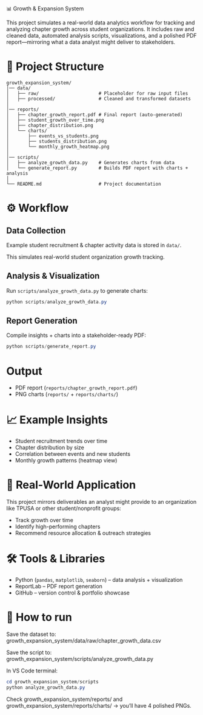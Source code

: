 📊 Growth & Expansion System

This project simulates a real-world data analytics workflow for tracking and analyzing chapter growth across student organizations. It includes raw and cleaned data, automated analysis scripts, visualizations, and a polished PDF report—mirroring what a data analyst might deliver to stakeholders.

# 📂 Project Structure

```
growth_expansion_system/
│── data/
│   ├── raw/                      # Placeholder for raw input files
│   ├── processed/                # Cleaned and transformed datasets
│
│── reports/
│   ├── chapter_growth_report.pdf # Final report (auto-generated)
│   ├── student_growth_over_time.png
│   ├── chapter_distribution.png
│   └── charts/
│       ├── events_vs_students.png
│       ├── students_distribution.png
│       └── monthly_growth_heatmap.png
│
│── scripts/
│   ├── analyze_growth_data.py    # Generates charts from data
│   └── generate_report.py        # Builds PDF report with charts + analysis
│
└── README.md                     # Project documentation
```

# ⚙️ Workflow

## Data Collection

Example student recruitment & chapter activity data is stored in `data/`.

This simulates real-world student organization growth tracking.

## Analysis & Visualization

Run `scripts/analyze_growth_data.py` to generate charts:

```powershell
python scripts/analyze_growth_data.py
```

## Report Generation

Compile insights + charts into a stakeholder-ready PDF:

```powershell
python scripts/generate_report.py
```

# Output

- PDF report (`reports/chapter_growth_report.pdf`)
- PNG charts (`reports/` + `reports/charts/`)

# 📈 Example Insights

- Student recruitment trends over time
- Chapter distribution by size
- Correlation between events and new students
- Monthly growth patterns (heatmap view)

# 🎯 Real-World Application

This project mirrors deliverables an analyst might provide to an organization like TPUSA or other student/nonprofit groups:

- Track growth over time
- Identify high-performing chapters
- Recommend resource allocation & outreach strategies

# 🛠️ Tools & Libraries

- Python (`pandas`, `matplotlib`, `seaborn`) – data analysis + visualization
- ReportLab – PDF report generation
- GitHub – version control & portfolio showcase

# 🔧 How to run

Save the dataset to:
growth_expansion_system/data/raw/chapter_growth_data.csv

Save the script to:
growth_expansion_system/scripts/analyze_growth_data.py

In VS Code terminal:

```powershell
cd growth_expansion_system/scripts
python analyze_growth_data.py
```

Check growth_expansion_system/reports/ and growth_expansion_system/reports/charts/ → you’ll have 4 polished PNGs.

